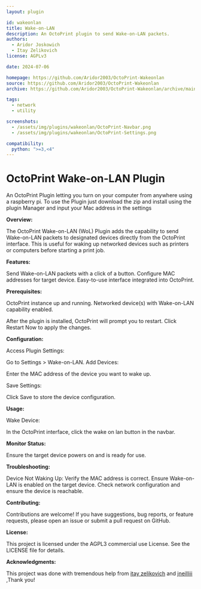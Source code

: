 ```yaml
---
layout: plugin

id: wakeonlan
title: Wake-on-LAN
description: An OctoPrint plugin to send Wake-on-LAN packets.
authors:
  - Aridor Joskowich
  - Itay Zelikovich
license: AGPLv3

date: 2024-07-06

homepage: https://github.com/Aridor2003/OctoPrint-Wakeonlan
source: https://github.com/Aridor2003/OctoPrint-Wakeonlan
archive: https://github.com/Aridor2003/OctoPrint-Wakeonlan/archive/main.zip

tags:
  - network
  - utility

screenshots: 
  - /assets/img/plugins/wakeonlan/OctoPrint-Navbar.png
  - /assets/img/plugins/wakeonlan/OctoPrint-Settings.png

compatibility:
  python: ">=3,<4"
---
```

# OctoPrint Wake-on-LAN Plugin

An OctoPrint Plugin letting you turn on your computer from anywhere using a raspberry pi.
To use the Plugin just download the zip and install using the plugin Manager and input your Mac address in the settings

**Overview:**

The OctoPrint Wake-on-LAN (WoL) Plugin adds the capability to send Wake-on-LAN packets to designated devices directly from the OctoPrint interface. This is useful for waking up networked devices such as printers or computers before starting a print job.

**Features:**

Send Wake-on-LAN packets with a click of a button.
Configure MAC addresses for target device.
Easy-to-use interface integrated into OctoPrint.

**Prerequisites:**

OctoPrint instance up and running.
Networked device(s) with Wake-on-LAN capability enabled.

After the plugin is installed, OctoPrint will prompt you to restart.
Click Restart Now to apply the changes.

**Configuration:**

Access Plugin Settings:

Go to Settings > Wake-on-LAN.
Add Devices:

Enter the MAC address of the device you want to wake up.

Save Settings:

Click Save to store the device configuration.

**Usage:**

Wake Device:

In the OctoPrint interface, click the wake on lan button in the navbar.

**Monitor Status:**

Ensure the target device powers on and is ready for use.

**Troubleshooting:**

Device Not Waking Up:
Verify the MAC address is correct.
Ensure Wake-on-LAN is enabled on the target device.
Check network configuration and ensure the device is reachable.

**Contributing:**

Contributions are welcome! If you have suggestions, bug reports, or feature requests, please open an issue or submit a pull request on GitHub.

**License:**

This project is licensed under the AGPL3 commercial use License. See the LICENSE file for details.

**Acknowledgments:**

This project was done with tremendous help from [itay zelikovich](https://github.com/zelikit) and [jneilliii](https://github.com/jneilliii) ,Thank you!
